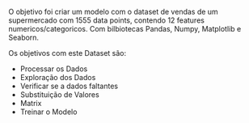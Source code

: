 O objetivo foi criar um modelo com o dataset de vendas de um supermercado com 1555 data points, contendo 12 features numericos/categoricos. Com bilbiotecas Pandas, Numpy, Matplotlib e Seaborn.

Os objetivos com este Dataset são:
- Processar os Dados
- Exploração dos Dados
- Verificar se a dados faltantes
- Substituição de Valores
- Matrix
- Treinar o Modelo
